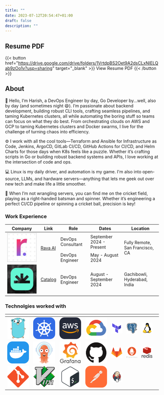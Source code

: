 ```yaml
---
title: ""
date: 2023-07-12T20:54:47+01:00
draft: false
description: ""
---
```

## Resume PDF
{{< button href="https://drive.google.com/drive/folders/1VrtdpBS2Oet9A2dsCLxNIELQab9zOo1v?usp=sharing" target="_blank" >}}
View Resume PDF
{{< /button >}}


## About

🚀 Hello, I’m Harish, a DevOps Engineer by day, Go Developer by...well, also by day (and sometimes night 😄).  I’m passionate about backend development, building robust CLI tools, crafting seamless pipelines, and taming Kubernetes clusters, all while automating the boring stuff so teams can focus on what they do best.  From orchestrating clouds on AWS and GCP to taming Kubernetes clusters and Docker swarms, I live for the challenge of turning chaos into efficiency.

⚙️ I work with all the cool tools—Terraform and Ansible for Infrastructure as Code, Jenkins, ArgoCD, GitLab CI/CD, GitHub Actions for CI/CD, and Helm Charts for those days when K8s feels like a puzzle. Whether it’s crafting scripts in Go or building robust backend systems and APIs, I love working at the intersection of code and ops.

💻 Linux is my daily driver, and automation is my game. I'm also into open-source, LLMs, and hardware servers—anything that lets me geek out over new tech and make life a little smoother.

🏏 When I’m not wrangling servers, you can find me on the cricket field, playing as a right-handed batsman and spinner. Whether it’s engineering a perfect CI/CD pipeline or spinning a cricket ball, precision is key!


<h3 align="left">Work Experience</h3>
<table>
    <thead>
        <tr>
            <th>Company</th>
            <th>Link</th>
            <th>Role</th>
            <th>Dates</th>
            <th>Location</th>
        </tr>
    </thead>
    <tbody>
        <tr>
            <td rowspan=3><img class="customEntitityLogo" src="./rava.jpg"/></td>
            <td rowspan=3><a href="https://rava.ai" target="_blank">Rava AI</a></td>
        </tr>
        <tr>
            <td>DevOps Consultant</td>
            <td>September 2024 - Present</td>
            <td rowspan=2>Fully Remote, San Francisco, CA</br></td>
        </tr>
        <tr>
            <td>DevOps Engineer</td>
            <td>May - August 2024</td>
        </tr>
        <tr>
            <td><img class="customEntitityLogo" src="./catalog.jpg"/></td>
            <td ><a href="https://www.linkedin.com/company/catalogfi/" target="_blank">Catalog</a></td>
            <td>DevOps Engineer</td>
            <td>August - September 2024</td>
            <td>Gachibowli, Hyderabad, India</br></td>
        </tr>
    </tbody>
</table>


<h3 align="left">Technolgies worked with</h3>
<table>
    <thead>
        <tr>
            <th></th>
            <th></th>
            <th></th>
            <th></th>
            <th></th>
            <th></th>
            <th></th>
            <th></th>
        </tr>
    </thead>
    <tbody>
        <tr>
            <td rowspan=3><img class="skillicon" src="./go.svg"/></td>
            <td rowspan=3><img class="skillicon" src="./k8s.svg"/></td>
            <td rowspan=3><img class="skillicon" src="./aws.svg"/></td>
            <td rowspan=3><img class="skillicon" src="./gcp.svg"/></td>
            <td rowspan=3><img class="skillicon" src="./tf.svg"/></td>
            <td rowspan=3><img class="skillicon" src="./postgres.svg"/></td>
            <td rowspan=3><img class="skillicon" src="./linux.svg"/></td>
        </tr>
        <tr>
        </tr>
        <tr>
        </tr>
        <tr> 
            <td rowspan=3><img class="skillicon" src="./docker.svg"/></td>
            <td rowspan=3><img class="skillicon" src="./argo.svg"/></td>
            <td rowspan=3><img class="skillicon" src="./grafana.svg"/></td>
            <td rowspan=3><img class="skillicon" src="./github.svg"/></td>
            <td rowspan=3><img class="skillicon" src="./gitlab.svg"/></td>
            <td rowspan=3><img class="skillicon" src="./prom.svg"/></td>
            <td rowspan=3><img class="skillicon" src="./redis.svg"/></td>
        </tr>
         <tr>
        </tr>
        <tr>
        </tr>
         <tr> 
            <td rowspan=3><img class="skillicon" src="./git.svg"/></td>
            <td rowspan=3><img class="skillicon" src="./vi.svg"/></td>
            <td rowspan=3><img class="skillicon" src="./bash.svg"/></td>
            <td rowspan=3><img class="skillicon" src="./postman.svg"/></td>
            <td rowspan=3><img class="skillicon" src="./jenkins.svg"/></td>
        </tr>
    </tbody>
</table>
